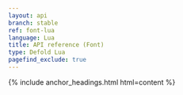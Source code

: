```yaml
---
layout: api
branch: stable
ref: font-lua
language: Lua
title: API reference (Font)
type: Defold Lua
pagefind_exclude: true
---
```

{% include anchor_headings.html html=content %}